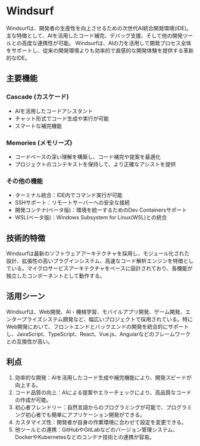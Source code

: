 # Windsurf

Windsurfは、開発者の生産性を向上させるための次世代AI統合開発環境(IDE)。主な特徴として、AIを活用したコード補完、デバッグ支援、そして他の開発ツールとの高度な連携性が可能。
Windsurfは、AIの力を活用して開発プロセス全体をサポートし、従来の開発環境よりも効率的で直感的な開発体験を提供する革新的なIDE。

## 主要機能

### Cascade (カスケード)

- AIを活用したコードアシスタント
- チャット形式でコード生成や実行が可能
- スマートな補完機能

### Memories (メモリーズ)

- コードベースの深い理解を構築し、コード補完や提案を最適化
- プロジェクトのコンテキストを保持して、より正確なアシストを提供

### その他の機能

- ターミナル統合：IDE内でコマンド実行が可能
- SSHサポート：リモートサーバーへの安全な接続
- 開発コンテナ(ベータ版)：環境を統一するためのDev Containersサポート
- WSL(ベータ版)：Windows Subsystem for Linux(WSL)との統合

## 技術的特徴

Windsurfは最新のソフトウェアアーキテクチャを採用し、モジュール化された設計、拡張性の高いプラグインシステム、高速なコード解析エンジンを特徴としている。マイクロサービスアーキテクチャをベースに設計されており、各機能が独立したコンポーネントとして動作する。

## 活用シーン

Windsurfは、Web開発、AI・機械学習、モバイルアプリ開発、ゲーム開発、エンタープライズシステム開発など、幅広いプロジェクトで採用されている。特にWeb開発において、フロントエンドとバックエンドの開発を統合的にサポートし、JavaScript、TypeScript、React、Vue.js、Angularなどのフレームワークとの互換性が高い。

## 利点

1. 効率的な開発：AIを活用したコード生成や補完機能により、開発スピードが向上する。
2. コード品質の向上：AIによる提案やエラーチェックにより、高品質なコードの作成が可能。
3. 初心者フレンドリー：自然言語からのプログラミングが可能で、プログラミング初心者でも簡単にアプリケーション開発ができる。
4. カスタマイズ性：開発者が自身の作業環境に合わせて設定を変更できる。
5. 他ツールとの連携：GitHubやGitLabなどのバージョン管理システム、DockerやKubernetesなどのコンテナ技術との連携が容易。
